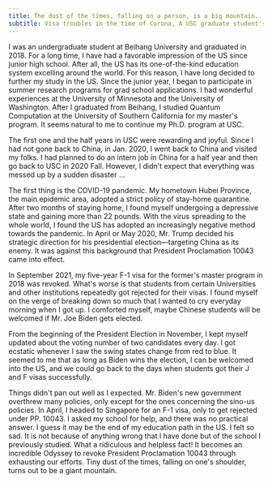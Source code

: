 ```yaml
---
title: The dust of the times, falling on a person, is a big mountain...
subtitle: Visa troubles in the time of Corona, A USC graduate student's story
---
```

I was an undergraduate student at Beihang University and graduated in 2018. For a long time, I have had a favorable impression of the US since junior high school. After all, the US has its one-of-the-kind education system excelling around the world. For this reason, I have long decided to further my study in the US. Since the junior year, I began to participate in summer research programs for grad school applications. I had wonderful experiences at the University of Minnesota and the University of Washington. After I graduated from Beihang, I studied Quantum Computation at the University of Southern California for my master's program. It seems natural to me to continue my Ph.D. program at USC.

The first one and the half years in USC were rewarding and joyful. Since I had not gone back to China, in Jan. 2020, I went back to China and visited my folks. I had planned to do an intern job in China for a half year and then go back to USC in 2020 Fall. However, I didn't expect that everything was messed up by a sudden disaster ...


The first thing is the COVID-19 pandemic. My hometown Hubei Province, the main epidemic area, adopted a strict policy of stay-home quarantine. After two months of staying home, I found myself undergoing a depressive state and gaining more than 22 pounds. With the virus spreading to the whole world, I found the US has adopted an increasingly negative method towards the pandemic. In April or May 2020, Mr. Trump decided his strategic direction for his presidential election—targeting China as its enemy. It was against this background that President Proclamation 10043 came into effect.

In September 2021, my five-year F-1 visa for the former's master program in 2018 was revoked. What's worse is that students from certain Universities and other institutions repeatedly got rejected for their visas. I found myself on the verge of breaking down so much that I wanted to cry everyday morning when I got up. I comforted myself, maybe Chinese students will be welcomed if Mr. Joe Biden gets elected.

From the beginning of the President Election in November, I kept myself updated about the voting number of two candidates every day. I got ecstatic whenever I saw the swing states change from red to blue. It seemed to me that as long as Biden wins the election, I can be welcomed into the US, and we could go back to the days when students got their J and F visas successfully.

Things didn't pan out well as I expected. Mr. Biden's new government overthrew many policies, only except for the ones concerning the sino-us policies. In April, I headed to Singapore for an F-1 visa, only to get rejected under PP. 10043. I asked my school for help, and there was no practical answer. I guess it may be the end of my education path in the US. I felt so sad. It is not because of anything wrong that I have done but of the school I previously studied. What a ridiculous and helpless fact! It becomes an incredible Odyssey to revoke President Proclamation 10043 through exhausting our efforts. Tiny dust of the times, falling on one's shoulder, turns out to be a giant mountain.
